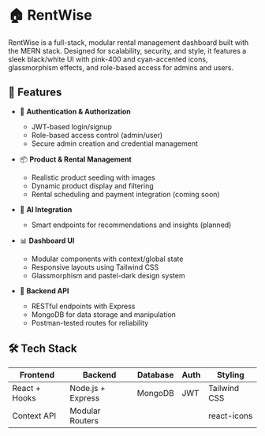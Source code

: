 # 🏠 RentWise

RentWise is a full-stack, modular rental management dashboard built with the MERN stack. Designed for scalability, security, and style, it features a sleek black/white UI with pink-400 and cyan-accented icons, glassmorphism effects, and role-based access for admins and users.

## 🚀 Features

- 🔐 **Authentication & Authorization**
  - JWT-based login/signup
  - Role-based access control (admin/user)
  - Secure admin creation and credential management

- 📦 **Product & Rental Management**
  - Realistic product seeding with images
  - Dynamic product display and filtering
  - Rental scheduling and payment integration (coming soon)

- 🧠 **AI Integration**
  - Smart endpoints for recommendations and insights (planned)

- 📊 **Dashboard UI**
  - Modular components with context/global state
  - Responsive layouts using Tailwind CSS
  - Glassmorphism and pastel-dark design system

- 📡 **Backend API**
  - RESTful endpoints with Express
  - MongoDB for data storage and manipulation
  - Postman-tested routes for reliability

## 🛠️ Tech Stack

| Frontend        | Backend         | Database | Auth     | Styling        |
|----------------|-----------------|----------|----------|----------------|
| React + Hooks  | Node.js + Express | MongoDB  | JWT      | Tailwind CSS   |
| Context API    | Modular Routers |          |          | react-icons    |


